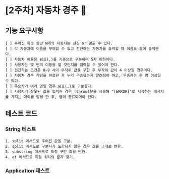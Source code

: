 # [2주차] 자동차 경주 🚗
## 기능 요구사항
    [ ] 주어진 회숫 동안 N대의 자동차는 전진 or 멈출 수 있다.
    [ ] 각 자동차에 이름을 부여할 수 있고 전진하는 자동차를 출력할 때 이름도 같이 출력한다.
    [ ] 자동차 이름은 쉼표(,)를 기준으로 구분하며 5자 이하이다.
    [ ] 사용자는 몇 번의 이동을 할 것인지를 입력할 수 있어야 한다.
    [ ] 전진하는 조건은 0~9 사이 무작위 값을 구한 후 무작위 값이 4 이상일 경우이다.
    [ ] 자동차 경주 게임을 완료한 후 누가 우승했는지 알려줘야 하고, 우승자는 한 명 이상일 수 있다.
    [ ] 우승자가 여러 명일 경우 쉼표(,)로 구분한다.
    [ ] 사용자가 잘못된 값을 입력한 경우 (throw)문을 사용해 "[ERROR]"로 시작하는 메시지를 가지는 예외를 발생 한 후, 앱이 종료되어야 한다.

## 테스트 코드
### String 테스트
    1. split 메서드로 주어진 값을 구분.
    2. split 메서드로 구분자가 포함되지 않은 경우 값을 그대로 반환.
    3. substring 메서드로 특정 구간 값을 반환.
    4. at 메서드로 특정 위치의 문자 찾기.
### Application 테스트